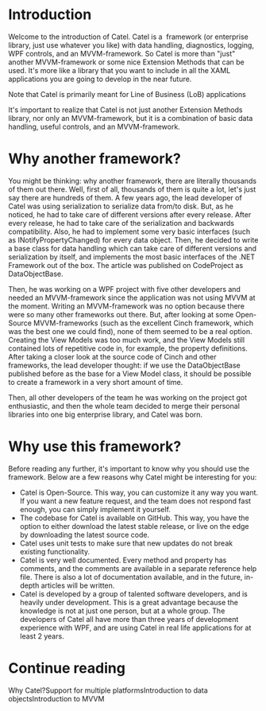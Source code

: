 # Introduction

Welcome to the introduction of Catel. Catel is a  framework (or enterprise library, just use whatever you like) with data handling, diagnostics, logging, WPF controls, and an MVVM-framework. So Catel is more than "just" another MVVM-framework or some nice Extension Methods that can be used. It's more like a library that you want to include in all the XAML applications you are going to develop in the near future.

Note that Catel is primarily meant for Line of Business (LoB) applications

It's important to realize that Catel is not just another Extension Methods library, nor only an MVVM-framework, but it is a combination of basic data handling, useful controls, and an MVVM-framework.

# Why another framework?

You might be thinking: why another framework, there are literally thousands of them out there. Well, first of all, thousands of them is quite a lot, let's just say there are hundreds of them. A few years ago, the lead developer of Catel was using serialization to serialize data from/to disk. But, as he noticed, he had to take care of different versions after every release. After every release, he had to take care of the serialization and backwards compatibility. Also, he had to implement some very basic interfaces (such as INotifyPropertyChanged) for every data object. Then, he decided to write a base class for data handling which can take care of different versions and serialization by itself, and implements the most basic interfaces of the .NET Framework out of the box. The article was published on CodeProject as DataObjectBase.

Then, he was working on a WPF project with five other developers and needed an MVVM-framework since the application was not using MVVM at the moment. Writing an MVVM-framework was no option because there were so many other frameworks out there. But, after looking at some Open-Source MVVM-frameworks (such as the excellent Cinch framework, which was the best one we could find), none of them seemed to be a real option. Creating the View Models was too much work, and the View Models still contained lots of repetitive code in, for example, the property definitions. After taking a closer look at the source code of Cinch and other frameworks, the lead developer thought: if we use the DataObjectBase published before as the base for a View Model class, it should be possible to create a framework in a very short amount of time.

Then, all other developers of the team he was working on the project got enthusiastic, and then the whole team decided to merge their personal libraries into one big enterprise library, and Catel was born.

# Why use this framework?

Before reading any further, it's important to know why you should use the framework. Below are a few reasons why Catel might be interesting for you:

-   Catel is Open-Source. This way, you can customize it any way you want. If you want a new feature request, and the team does not respond fast enough, you can simply implement it yourself.
-   The codebase for Catel is available on GitHub. This way, you have the option to either download the latest stable release, or live on the edge by downloading the latest source code.
-   Catel uses unit tests to make sure that new updates do not break existing functionality.
-   Catel is very well documented. Every method and property has comments, and the comments are available in a separate reference help file. There is also a lot of documentation available, and in the future, in-depth articles will be written.
-   Catel is developed by a group of talented software developers, and is heavily under development. This is a great advantage because the knowledge is not at just one person, but at a whole group. The developers of Catel all have more than three years of development experience with WPF, and are using Catel in real life applications for at least 2 years.

# Continue reading

Why Catel?Support for multiple platformsIntroduction to data objectsIntroduction to MVVM

